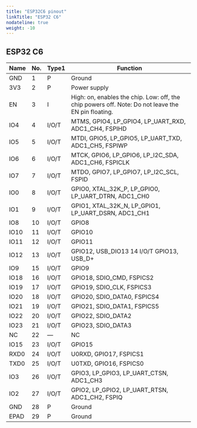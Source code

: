 ```yaml
---
title: "ESP32C6 pinout"
linkTitle: "ESP32 C6"
nodateline: true
weight: -10
---
```


## ESP32 C6

| Name | No. | Type1 | Function                                                                                           |
| ---- | --- | ----- | -------------------------------------------------------------------------------------------------- |
| GND  | 1   | P     | Ground                                                                                             |
| 3V3  | 2   | P     | Power supply                                                                                       |
| EN   | 3   | I     | High: on, enables the chip. Low: off, the chip powers off. Note: Do not leave the EN pin floating. |
| IO4  | 4   | I/O/T | MTMS, GPIO4, LP_GPIO4, LP_UART_RXD, ADC1_CH4, FSPIHD                                               |
| IO5  | 5   | I/O/T | MTDI, GPIO5, LP_GPIO5, LP_UART_TXD, ADC1_CH5, FSPIWP                                               |
| IO6  | 6   | I/O/T | MTCK, GPIO6, LP_GPIO6, LP_I2C_SDA, ADC1_CH6, FSPICLK                                               |
| IO7  | 7   | I/O/T | MTDO, GPIO7, LP_GPIO7, LP_I2C_SCL, FSPID                                                           |
| IO0  | 8   | I/O/T | GPIO0, XTAL_32K_P, LP_GPIO0, LP_UART_DTRN, ADC1_CH0                                                |
| IO1  | 9   | I/O/T | GPIO1, XTAL_32K_N, LP_GPIO1, LP_UART_DSRN, ADC1_CH1                                                |
| IO8  | 10  | I/O/T | GPIO8                                                                                              |
| IO10 | 11  | I/O/T | GPIO10                                                                                             |
| IO11 | 12  | I/O/T | GPIO11                                                                                             |
| IO12 | 13  | I/O/T | GPIO12, USB_DIO13 14 I/O/T GPIO13, USB_D+                                                          |
| IO9  | 15  | I/O/T | GPIO9                                                                                              |
| IO18 | 16  | I/O/T | GPIO18, SDIO_CMD, FSPICS2                                                                          |
| IO19 | 17  | I/O/T | GPIO19, SDIO_CLK, FSPICS3                                                                          |
| IO20 | 18  | I/O/T | GPIO20, SDIO_DATA0, FSPICS4                                                                        |
| IO21 | 19  | I/O/T | GPIO21, SDIO_DATA1, FSPICS5                                                                        |
| IO22 | 20  | I/O/T | GPIO22, SDIO_DATA2                                                                                 |
| IO23 | 21  | I/O/T | GPIO23, SDIO_DATA3                                                                                 |
| NC   | 22  | —     | NC                                                                                                 |
| IO15 | 23  | I/O/T | GPIO15                                                                                             |
| RXD0 | 24  | I/O/T | U0RXD, GPIO17, FSPICS1                                                                             |
| TXD0 | 25  | I/O/T | U0TXD, GPIO16, FSPICS0                                                                             |
| IO3  | 26  | I/O/T | GPIO3, LP_GPIO3, LP_UART_CTSN, ADC1_CH3                                                            |
| IO2  | 27  | I/O/T | GPIO2, LP_GPIO2, LP_UART_RTSN, ADC1_CH2, FSPIQ                                                     |
| GND  | 28  | P     | Ground                                                                                             |
| EPAD | 29  | P     | Ground                                                                                             |
